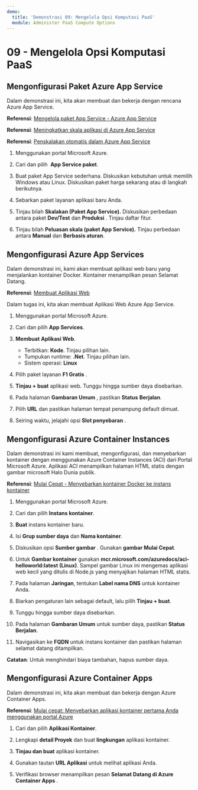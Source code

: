 ```yaml
---
demo:
  title: 'Demonstrasi 09: Mengelola Opsi Komputasi PaaS'
  module: Administer PaaS Compute Options
---
```


# 09 - Mengelola Opsi Komputasi PaaS

## Mengonfigurasi Paket Azure App Service

Dalam demonstrasi ini, kita akan membuat dan bekerja dengan rencana Azure App Service.

**Referensi**: [Mengelola paket App Service - Azure App Service](https://docs.microsoft.com/azure/app-service/app-service-plan-manage)

**Referensi**: [Meningkatkan skala aplikasi di Azure App Service](https://learn.microsoft.com/azure/app-service/manage-scale-up)

**Referensi**: [Penskalakan otomatis dalam Azure App Service](https://learn.microsoft.com/azure/app-service/manage-automatic-scaling?tabs=azure-portal)

1. Menggunakan portal Microsoft Azure. 

1. Cari dan pilih  **App Service paket**.

1. Buat paket App Service sederhana. Diskusikan kebutuhan untuk memilih Windows atau Linux. Diskusikan paket harga sekarang atau di langkah berikutnya. 

1. Sebarkan paket layanan aplikasi baru Anda. 

1. Tinjau bilah **Skalakan (Paket App Service).** Diskusikan perbedaan antara paket **Dev/Test** dan **Produksi** . Tinjau daftar fitur. 

1. Tinjau bilah **Peluasan skala (paket App Service).** Tinjau perbedaan antara **Manual** dan **Berbasis aturan**. 

## Mengonfigurasi Azure App Services

Dalam demonstrasi ini, kami akan membuat aplikasi web baru yang menjalankan kontainer Docker.  Kontainer menampilkan pesan Selamat Datang.

**Referensi**: [Membuat Aplikasi Web](https://learn.microsoft.com/training/modules/host-a-web-app-with-azure-app-service/3-exercise-create-a-web-app-in-the-azure-portal?pivots=csharp)

Dalam tugas ini, kita akan membuat Aplikasi Web Azure App Service.

1. Menggunakan portal Microsoft Azure. 

1. Cari dan pilih **App Services**.

1. **Membuat** **Aplikasi Web**.

    - Terbitkan: **Kode**. Tinjau pilihan lain.
    - Tumpukan runtime: **.Net**. Tinjau pilihan lain.
    - Sistem operasi: **Linux**

1. Pilih paket layanan **F1 Gratis** .

1. **Tinjau + buat** aplikasi web. Tunggu hingga sumber daya disebarkan.

1. Pada halaman **Gambaran Umum** , pastikan **Status** **Berjalan**.

1. Pilih **URL** dan pastikan halaman tempat penampung default dimuat.

1. Seiring waktu, jelajahi opsi **Slot penyebaran** .
   
## Mengonfigurasi Azure Container Instances

Dalam demonstrasi ini kami membuat, mengonfigurasi, dan menyebarkan kontainer dengan menggunakan Azure Container Instances (ACI) dari Portal Microsoft Azure. Aplikasi ACI menampilkan halaman HTML statis dengan gambar microsoft Halo Dunia publik. 

**Referensi**: [Mulai Cepat - Menyebarkan kontainer Docker ke instans kontainer](https://learn.microsoft.com/en-us/azure/container-instances/container-instances-quickstart-portal)

1. Menggunakan portal Microsoft Azure.

1. Cari dan pilih **Instans kontainer**.

1. **Buat** instans kontainer baru. 

1. Isi **Grup sumber daya** dan **Nama kontainer**. 

1. Diskusikan opsi **Sumber gambar** . Gunakan **gambar Mulai Cepat**.

1. Untuk **Gambar kontainer** gunakan **mcr.microsoft.com/azuredocs/aci-helloworld:latest (Linux)**. Sampel gambar Linux ini mengemas aplikasi web kecil yang ditulis di Node.js yang menyajikan halaman HTML statis.

1. Pada halaman **Jaringan**, tentukan **Label nama DNS** untuk kontainer Anda. 

1. Biarkan pengaturan lain sebagai default, lalu pilih **Tinjau + buat**.

1. Tunggu hingga sumber daya disebarkan.

1. Pada halaman **Gambaran Umum** untuk sumber daya, pastikan **Status** **Berjalan**.

1. Navigasikan ke **FQDN** untuk instans kontainer dan pastikan halaman selamat datang ditampilkan. 

**Catatan**: Untuk menghindari biaya tambahan, hapus sumber daya. 

## Mengonfigurasi Azure Container Apps

Dalam demonstrasi ini, kita akan membuat dan bekerja dengan Azure Container Apps. 

**Referensi**: [Mulai cepat: Menyebarkan aplikasi kontainer pertama Anda menggunakan portal Azure](https://learn.microsoft.com/azure/container-apps/quickstart-portal)

1. Cari dan pilih **Aplikasi Kontainer**.

1. Lengkapi **detail Proyek** dan buat **lingkungan** aplikasi kontainer.

1. **Tinjau dan buat** aplikasi kontainer.

1. Gunakan tautan **URL Aplikasi** untuk melihat aplikasi Anda.

1. Verifikasi browser menampilkan pesan **Selamat Datang di Azure Container Apps** . 






